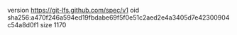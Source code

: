 version https://git-lfs.github.com/spec/v1
oid sha256:a470f246a594ed19fbdabe69f5f0e51c2aed2e4a3405d7e42300904c54a8d0f1
size 1170
